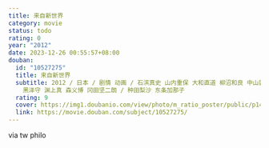 ```yaml
---
title: 来自新世界
category: movie
status: todo
rating: 0
year: "2012"
date: 2023-12-26 00:55:57+08:00
douban:
  id: "10527275"
  title: 来自新世界
  subtitle: 2012 / 日本 / 剧情 动画 / 石滨真史 山内重保 大和直道 柳沼和良 中山敦史 高桥知也 藤濑顺一 工藤宽显 高村雄太 广岛秀树
    黑泽守 渊上真 森义博 冈田坚二朗 / 种田梨沙 东条加那子
  rating: 9
  cover: https://img1.doubanio.com/view/photo/m_ratio_poster/public/p1438419268.jpg
  link: https://movie.douban.com/subject/10527275/
---
```


via tw philo
